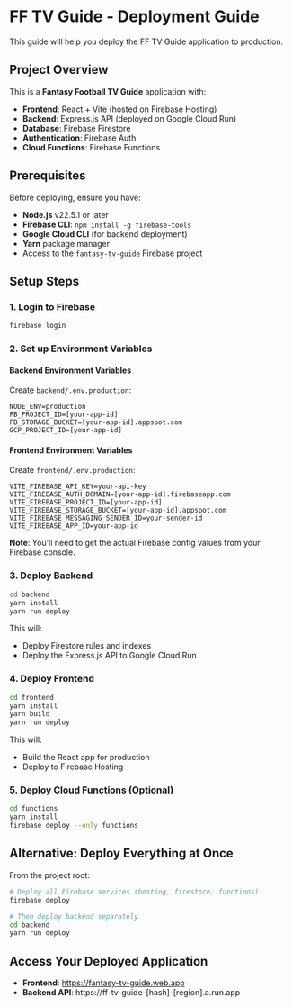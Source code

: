 # FF TV Guide - Deployment Guide

This guide will help you deploy the FF TV Guide application to production.

## Project Overview

This is a **Fantasy Football TV Guide** application with:
- **Frontend**: React + Vite (hosted on Firebase Hosting)
- **Backend**: Express.js API (deployed on Google Cloud Run)
- **Database**: Firebase Firestore
- **Authentication**: Firebase Auth
- **Cloud Functions**: Firebase Functions

## Prerequisites

Before deploying, ensure you have:

- **Node.js** v22.5.1 or later
- **Firebase CLI**: `npm install -g firebase-tools`
- **Google Cloud CLI** (for backend deployment)
- **Yarn** package manager
- Access to the `fantasy-tv-guide` Firebase project

## Setup Steps

### 1. Login to Firebase

```bash
firebase login
```

### 2. Set up Environment Variables

#### Backend Environment Variables

Create `backend/.env.production`:

```env
NODE_ENV=production
FB_PROJECT_ID=[your-app-id]
FB_STORAGE_BUCKET=[your-app-id].appspot.com
GCP_PROJECT_ID=[your-app-id]
```

#### Frontend Environment Variables

Create `frontend/.env.production`:

```env
VITE_FIREBASE_API_KEY=your-api-key
VITE_FIREBASE_AUTH_DOMAIN=[your-app-id].firebaseapp.com
VITE_FIREBASE_PROJECT_ID=[your-app-id]
VITE_FIREBASE_STORAGE_BUCKET=[your-app-id].appspot.com
VITE_FIREBASE_MESSAGING_SENDER_ID=your-sender-id
VITE_FIREBASE_APP_ID=your-app-id
```

**Note**: You'll need to get the actual Firebase config values from your Firebase console.

### 3. Deploy Backend

```bash
cd backend
yarn install
yarn run deploy
```

This will:
- Deploy Firestore rules and indexes
- Deploy the Express.js API to Google Cloud Run

### 4. Deploy Frontend

```bash
cd frontend
yarn install
yarn build
yarn run deploy
```

This will:
- Build the React app for production
- Deploy to Firebase Hosting

### 5. Deploy Cloud Functions (Optional)

```bash
cd functions
yarn install
firebase deploy --only functions
```

## Alternative: Deploy Everything at Once

From the project root:

```bash
# Deploy all Firebase services (hosting, firestore, functions)
firebase deploy

# Then deploy backend separately
cd backend
yarn run deploy
```

## Access Your Deployed Application

- **Frontend**: https://fantasy-tv-guide.web.app
- **Backend API**: https://ff-tv-guide-[hash]-[region].a.run.app

